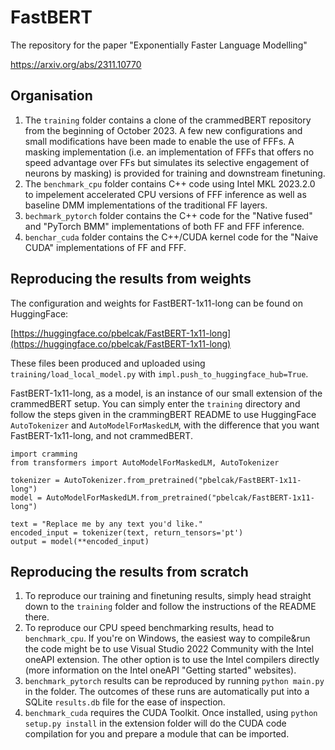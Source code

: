 # FastBERT
The repository for the paper "Exponentially Faster Language Modelling"

https://arxiv.org/abs/2311.10770

## Organisation

1. The `training` folder contains a clone of the crammedBERT repository from the beginning of October 2023. A few new configurations and small modifications have been made to enable the use of FFFs. A masking implementation (i.e. an implementation of FFFs that offers no speed advantage over FFs but simulates its selective engagement of neurons by masking) is provided for training and downstream finetuning.
2. The `benchmark_cpu` folder contains C++ code using Intel MKL 2023.2.0 to impelement accelerated CPU versions of FFF inference as well as baseline DMM implementations of the traditional FF layers.
3. `bechmark_pytorch` folder contains the C++ code for the "Native fused" and "PyTorch BMM" implementations of both FF and FFF inference.
4. `benchar_cuda` folder contains the C++/CUDA kernel code for the "Naive CUDA" implementations of FF and FFF.

## Reproducing the results from weights

The configuration and weights for FastBERT-1x11-long can be found on HuggingFace:

[https://huggingface.co/pbelcak/FastBERT-1x11-long](https://huggingface.co/pbelcak/FastBERT-1x11-long)

These files been produced and uploaded using `training/load_local_model.py` with `impl.push_to_huggingface_hub=True`.

FastBERT-1x11-long, as a model, is an instance of our small extension of the crammedBERT setup.
You can simply enter the `training` directory and follow the steps given in the crammingBERT README to use HuggingFace `AutoTokenizer` and `AutoModelForMaskedLM`, with the difference that you want FastBERT-1x11-long, and not crammedBERT.

```
import cramming
from transformers import AutoModelForMaskedLM, AutoTokenizer

tokenizer = AutoTokenizer.from_pretrained("pbelcak/FastBERT-1x11-long")
model = AutoModelForMaskedLM.from_pretrained("pbelcak/FastBERT-1x11-long")

text = "Replace me by any text you'd like."
encoded_input = tokenizer(text, return_tensors='pt')
output = model(**encoded_input)
```

## Reproducing the results from scratch

1. To reproduce our training and finetuning results, simply head straight down to the `training` folder and follow the instructions of the README there.
2. To reproduce our CPU speed benchmarking results, head to `benchmark_cpu`. If you're on Windows, the easiest way to compile&run the code might be to use Visual Studio 2022 Community with the Intel oneAPI extension. The other option is to use the Intel compilers directly (more information on the Intel oneAPI "Getting started" websites).
3. `benchmark_pytorch` results can be reproduced by running `python main.py` in the folder. The outcomes of these runs are automatically put into a SQLite `results.db` file for the ease of inspection.
4. `benchmark_cuda` requires the CUDA Toolkit. Once installed, using `python setup.py install` in the extension folder will do the CUDA code compilation for you and prepare a module that can be imported.

